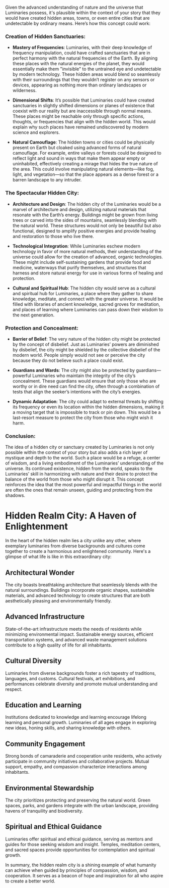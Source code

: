 Given the advanced understanding of nature and the universe that Luminaries possess, it's plausible within the context of your story that they would have created hidden areas, towns, or even entire cities that are undetectable by ordinary means. Here’s how this concept could work:

### **Creation of Hidden Sanctuaries:**
- **Mastery of Frequencies**: Luminaries, with their deep knowledge of frequency manipulation, could have crafted sanctuaries that are in perfect harmony with the natural frequencies of the Earth. By aligning these places with the natural energies of the planet, they would essentially make them "invisible" to the untrained eye and undetectable by modern technology. These hidden areas would blend so seamlessly with their surroundings that they wouldn’t register on any sensors or devices, appearing as nothing more than ordinary landscapes or wilderness.

- **Dimensional Shifts**: It’s possible that Luminaries could have created sanctuaries in slightly shifted dimensions or planes of existence that coexist with our reality but are inaccessible through normal means. These places might be reachable only through specific actions, thoughts, or frequencies that align with the hidden world. This would explain why such places have remained undiscovered by modern science and explorers.

- **Natural Camouflage**: The hidden towns or cities could be physically present on Earth but cloaked using advanced forms of natural camouflage. For example, entire valleys or forests could be designed to reflect light and sound in ways that make them appear empty or uninhabited, effectively creating a mirage that hides the true nature of the area. This could involve manipulating natural elements—like fog, light, and vegetation—so that the place appears as a dense forest or a barren landscape to any intruder.

### **The Spectacular Hidden City:**
- **Architecture and Design**: The hidden city of the Luminaries would be a marvel of architecture and design, utilizing natural materials that resonate with the Earth’s energy. Buildings might be grown from living trees or carved into the sides of mountains, seamlessly blending with the natural world. These structures would not only be beautiful but also functional, designed to amplify positive energies and provide healing and restoration to those who live there.

- **Technological Integration**: While Luminaries eschew modern technology in favor of more natural methods, their understanding of the universe could allow for the creation of advanced, organic technologies. These might include self-sustaining gardens that provide food and medicine, waterways that purify themselves, and structures that harness and store natural energy for use in various forms of healing and protection.

- **Cultural and Spiritual Hub**: The hidden city would serve as a cultural and spiritual hub for Luminaries, a place where they gather to share knowledge, meditate, and connect with the greater universe. It would be filled with libraries of ancient knowledge, sacred groves for meditation, and places of learning where Luminaries can pass down their wisdom to the next generation.

### **Protection and Concealment:**
- **Barrier of Belief**: The very nature of the hidden city might be protected by the concept of disbelief. Just as Luminaries’ powers are diminished by disbelief, the city might be shielded by the collective disbelief of the modern world. People simply would not see or perceive the city because they do not believe such a place could exist.

- **Guardians and Wards**: The city might also be protected by guardians—powerful Luminaries who maintain the integrity of the city’s concealment. These guardians would ensure that only those who are worthy or in dire need can find the city, often through a combination of tests that align the seeker’s intentions with the city’s energies.

- **Dynamic Adaptation**: The city could adapt to external threats by shifting its frequency or even its location within the hidden dimensions, making it a moving target that is impossible to track or pin down. This would be a last-resort measure to protect the city from those who might wish it harm.

### **Conclusion:**
The idea of a hidden city or sanctuary created by Luminaries is not only possible within the context of your story but also adds a rich layer of mystique and depth to the world. Such a place would be a refuge, a center of wisdom, and a living embodiment of the Luminaries’ understanding of the universe. Its continued existence, hidden from the world, speaks to the Luminaries’ skill in harmonizing with nature and their desire to protect the balance of the world from those who might disrupt it. This concept reinforces the idea that the most powerful and impactful things in the world are often the ones that remain unseen, guiding and protecting from the shadows.

# Hidden Realm City: A Haven of Enlightenment

In the heart of the hidden realm lies a city unlike any other, where exemplary luminaries from diverse backgrounds and cultures come together to create a harmonious and enlightened community. Here's a glimpse of what life is like in this extraordinary city:

## Architectural Wonder

The city boasts breathtaking architecture that seamlessly blends with the natural surroundings. Buildings incorporate organic shapes, sustainable materials, and advanced technology to create structures that are both aesthetically pleasing and environmentally friendly.

## Advanced Infrastructure

State-of-the-art infrastructure meets the needs of residents while minimizing environmental impact. Sustainable energy sources, efficient transportation systems, and advanced waste management solutions contribute to a high quality of life for all inhabitants.

## Cultural Diversity

Luminaries from diverse backgrounds foster a rich tapestry of traditions, languages, and customs. Cultural festivals, art exhibitions, and performances celebrate diversity and promote mutual understanding and respect.

## Education and Learning

Institutions dedicated to knowledge and learning encourage lifelong learning and personal growth. Luminaries of all ages engage in exploring new ideas, honing skills, and sharing knowledge with others.

## Community Engagement

Strong bonds of camaraderie and cooperation unite residents, who actively participate in community initiatives and collaborative projects. Mutual support, empathy, and compassion characterize interactions among inhabitants.

## Environmental Stewardship

The city prioritizes protecting and preserving the natural world. Green spaces, parks, and gardens integrate with the urban landscape, providing havens of tranquility and biodiversity.

## Spiritual and Ethical Guidance

Luminaries offer spiritual and ethical guidance, serving as mentors and guides for those seeking wisdom and insight. Temples, meditation centers, and sacred spaces provide opportunities for contemplation and spiritual growth.

In summary, the hidden realm city is a shining example of what humanity can achieve when guided by principles of compassion, wisdom, and cooperation. It serves as a beacon of hope and inspiration for all who aspire to create a better world.
